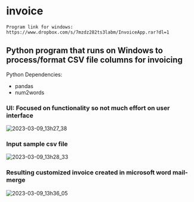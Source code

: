 # invoice

`Program link for windows: https://www.dropbox.com/s/7mzdz282ts3labm/InvoiceApp.rar?dl=1`
## Python program that runs on Windows to process/format CSV file columns for invoicing
Python Dependencies:
* pandas
* num2words

### UI: Focused on functionality so not much effort on user interface
![2023-03-09_13h27_38](https://user-images.githubusercontent.com/19203873/223901960-cc597a4d-1f3e-4ced-9566-09a231a351ca.png)

### Input sample csv file
![2023-03-09_13h28_33](https://user-images.githubusercontent.com/19203873/223902106-458b09e2-f4b8-404e-b916-e58c9ea83ca0.png)

### Resulting customized invoice created in microsoft word mail-merge
![2023-03-09_13h36_05](https://user-images.githubusercontent.com/19203873/223902354-189bf868-5b18-4475-94e2-596f90ee646f.png)

